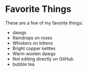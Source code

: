 # Favorite Things

These are a few of my favorite things:
- dawgs
- Raindrops on roses
- Whiskers on kittens
- Bright copper kettles
- Warm woolen dawgs
- Not editing directly on GitHub
- bubble tea
